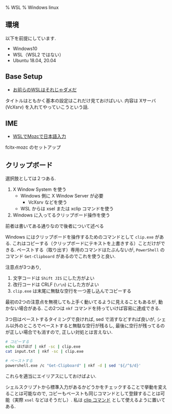 % WSL
% Windows linux

## 環境

以下を前提にしています.

- Windows10
- WSL（WSL2 ではない）
- Ubuntu 18.04, 20.04

## Base Setup

- [お前らのWSLはそれじゃダメだ](https://xztaityozx.hatenablog.com/entry/2017/12/01/001544)

タイトルはともかく基本の設定はこれだけ見ておけばいい.
内容は Xサーバ (VcXsrv) を入れてやっていこうという話.

## IME

- [WSLでMozcで日本語入力](https://qiita.com/maromaro3721/items/be8ce6e3cec4cbcdac00)

fcitx-mozc のセットアップ

## クリップボード

選択肢としては２つある.

1. X Window System を使う
    - Windows 側に X Window Server が必要
        - VcXsrv などを使う
    - WSL からは xsel または xclip コマンドを使う
2. Windows に入ってるクリップボード操作を使う

前者は書いてある通りなので後者について述べる

Windows にはクリップボードを操作するためのコマンドとして `clip.exe` がある.
これはコピーする（クリップボードにテキストを上書きする）ことだけができる.
ペーストする（取り出す）専用のコマンドはたぶんないが, `PowerShell` のコマンド `Get-Clipboard` があるのでこれを使うと良い.

注意点が3つあり,

1. 文字コードは `Shift JIS` にした方がよい
2. 改行コードは CRLF (`\r\n`) にした方がよい
3. `clip.exe` は末尾に無駄な空行を一つ差し込んでコピーする

最初の2つの注意点を無視しても上手く動いてるように見えることもあるが, 動かない場合がある.
この2つは `nkf` コマンドを持っていけば容易に達成できる.

3つ目はペーストするタイミングで良ければ, sed で消すなどすれば良いが,
シェル以外のところでペーストすると無駄な空行が残るし,
最後に空行が残ってるのが正しい場合でも消すので, 正しい対処とは言えない.

```bash
# コピーする
echo ほげほげ | nkf -sc | clip.exe
cat input.txt | nkf -sc | clip.exe

# ペーストする
powershell.exe /c "Get-Clipboard" | nkf -d | sed '${/^$/d}'
```

これらを適当にエイリアスにしておけばよい.

シェルスクリプトから標準入力があるかどうかをチェックすることで挙動を変えることは可能なので,
コピーもペーストも同じコマンドとして登録することは可能（実際 `xsel` などはそうだし）.
私は [clip コマンド](https://github.com/cympfh/bin/blob/master/clip) として使えるように置いてある.
